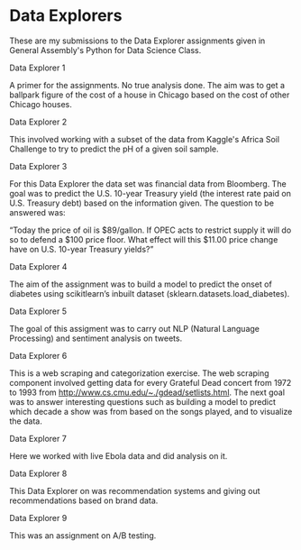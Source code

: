 Data Explorers
===========================

These are my submissions to the Data Explorer assignments given in General Assembly's Python for Data Science Class.

Data Explorer 1

A primer for the assignments. No true analysis done. The aim was to get a ballpark figure of the cost of a house in Chicago based on the cost of other Chicago houses.

Data Explorer 2

This involved working with a subset of the data from Kaggle's Africa Soil Challenge to try to predict the pH of a given soil sample.

Data Explorer 3

For this Data Explorer the data set was financial data from Bloomberg. The goal was to predict the U.S. 10-year Treasury yield (the interest rate paid on U.S. Treasury debt) based on the information given. The question to be answered was:

“Today the price of oil is $89/gallon. If OPEC acts to restrict supply it will do so to defend a $100 price floor. What effect will this $11.00 price change have on U.S. 10-year Treasury yields?”

Data Explorer 4

The aim of the assignment was to build a model to predict the onset of diabetes using scikitlearn’s inbuilt dataset (sklearn.datasets.load_diabetes).

Data Explorer 5

The goal of this assigment was to carry out NLP (Natural Language Processing) and sentiment analysis on tweets.

Data Explorer 6

This is a web scraping and categorization exercise. The web scraping component involved getting data for every Grateful Dead concert from 1972 to 1993 from http://www.cs.cmu.edu/~./gdead/setlists.html. The next goal was to answer interesting questions such as building a model to predict which decade a show was from based on the songs played, and to visualize the data.

Data Explorer 7

Here we worked with live Ebola data and did analysis on it. 

Data Explorer 8

This Data Explorer on was recommendation systems and giving out recommendations based on brand data.

Data Explorer 9

This was an assignment on A/B testing.
